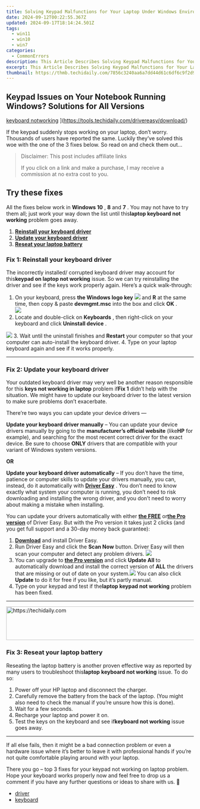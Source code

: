 ```yaml
---
title: Solving Keypad Malfunctions for Your Laptop Under Windows Environments [Windows 11, 8 & 7]
date: 2024-09-12T00:22:55.367Z
updated: 2024-09-17T18:14:24.501Z
tags:
  - win11
  - win10
  - win7
categories:
  - CommonErrors
description: This Article Describes Solving Keypad Malfunctions for Your Laptop Under Windows Environments [Windows 11, 8 & 7]
excerpt: This Article Describes Solving Keypad Malfunctions for Your Laptop Under Windows Environments [Windows 11, 8 & 7]
thumbnail: https://thmb.techidaily.com/7856c3240aa6a7dd44d61c6df6c9f2d9b2627d7725655cf83d25b65d4fdc8fb4.png
---
```


## Keypad Issues on Your Notebook Running Windows? Solutions for All Versions

[keyboard notworking](https://images.drivereasy.com/wp-content/uploads/2018/11/img_5bffc41c409ee.jpg) ](https://tools.techidaily.com/drivereasy/download/)

 If the keypad suddenly stops working on your laptop, don’t worry. Thousands of users have reported the same. Luckily they’ve solved this woe with the one of the 3 fixes below. So read on and check them out…

>  Disclaimer: This post includes affiliate links
>
>  If you click on a link and make a purchase, I may receive a commission at no extra cost to you.
>

## Try these fixes

 All the fixes below work in **Windows 10** , **8** and **7** . You may not have to try them all; just work your way down the list until this**laptop keyboard not working** problem goes away.

1. [**Reinstall your keyboard driver**](https://tools.techidaily.com/drivereasy/download/)
2. [**Update your keyboard driver**](https://tools.techidaily.com/drivereasy/download/)
3. [**Reseat your laptop battery**](https://tools.techidaily.com/drivereasy/download/)

### Fix 1: Reinstall your keyboard driver

 The incorrectly installed/ corrupted keyboard driver may account for this**keypad on laptop not working** issue. So we can try reinstalling the driver and see if the keys work properly again. Here’s a quick walk-through:

1. On your keyboard, press **the Windows logo key** **![](https://images.drivereasy.com/wp-content/uploads/2018/04/img_5ae0331bc08e4.png)**  and **R**  at the same time, then copy & paste **devmgmt.msc** into the box and click **OK** .  
![](https://images.drivereasy.com/wp-content/uploads/2018/05/img_5afb9c1b96ba9.png)
2. Locate and double-click on **Keyboards** , then right-click on your keyboard and click **Uninstall device** .  

![](https://images.drivereasy.com/wp-content/uploads/2018/09/img_5b8e31f5aa318.jpg)
3. Wait until the uninstall finishes and **Restart**   your computer so that your computer can auto-install the keyboard driver.
4. Type on your laptop keyboard again and see if it works properly.

---

### Fix 2: Update your keyboard driver

 Your outdated keyboard driver may very well be another reason responsible for this **keys not working in laptop** problem if**Fix 1** didn’t help with the situation. We might have to update our keyboard driver to the latest version to make sure problems don’t exacerbate.

 There’re two ways you can update your device drivers —

**Update your keyboard driver manually** – You can update your device drivers manually by going to the **manufacturer’s official website** (like**HP** for example), and searching for the most recent correct driver for the exact device. Be sure to choose **ONLY** drivers that are compatible with your variant of Windows system versions.

**OR**

**Update your keyboard driver automatically** – If you don’t have the time, patience or computer skills to update your drivers manually, you can, instead, do it automatically with **[Driver Easy](https://tools.techidaily.com/drivereasy/download/)**  .  You don’t need to know exactly what system your computer is running, you don’t need to risk downloading and installing the wrong driver, and you don’t need to worry about making a mistake when installing.

 You can update your drivers automatically with either **[the FREE](https://tools.techidaily.com/drivereasy/download/)**  or[**the Pro version**](https://tools.techidaily.com/drivereasy/download/) of Driver Easy. But with the Pro version it takes just 2 clicks (and you get full support and a 30-day money back guarantee):

1. **[Download](https://tools.techidaily.com/drivereasy/download/)**  and install Driver Easy.
2. Run Driver Easy and click the **Scan Now** button. Driver Easy will then scan your computer and detect any problem drivers. ![](https://images.drivereasy.com/wp-content/uploads/2018/08/img_5b714ceb240ee.jpg)
3. You can upgrade to **[the Pro version](https://tools.techidaily.com/drivereasy/download/)**  and click **Update All** to automatically download and install the correct version of **ALL**  the drivers that are missing or out of date on your system.![](https://images.drivereasy.com/wp-content/uploads/2018/07/img_5b5ad5d867f97.jpg) You can also click **Update** to do it for free if you like, but it’s partly manual.
4. Type on your keypad and test if the**laptop keypad not working** problem has been fixed.

---

<!-- affiliate ads begin -->
<a href="https://aligracehair.sjv.io/c/5597632/1880960/19272" target="_top" id="1880960">
  <img src="//a.impactradius-go.com/display-ad/19272-1880960" border="0" alt="https://techidaily.com" width="728" height="90"/>
</a>
<img height="0" width="0" src="https://aligracehair.sjv.io/i/5597632/1880960/19272" style="position:absolute;visibility:hidden;" border="0" />
<!-- affiliate ads end -->

### Fix 3:  Reseat your laptop battery

 Reseating the laptop battery is another proven effective way as reported by many users to troubleshoot this**laptop** **keyboard not working** issue. To do so:

1. Power off your HP laptop and disconnect the charger.
2. Carefully remove the battery from the back of the laptop. (You might also need to check the manual if you’re unsure how this is done).
3. Wait for a few seconds.
4. Recharge your laptop and power it on.
5. Test the keys on the keyboard and see if**keyboard not working**  issue goes away.

---

 If all else fails, then it might be a bad connection problem or even a hardware issue where it’s better to leave it with professional hands if you’re not quite comfortable playing around with your laptop.

  There you go – top 3 fixes for your  keypad not working on laptop problem. Hope your keyboard works properly now and feel free to drop us a comment if you have any further questions or ideas to share with us. 🙂

* [driver](https://tools.techidaily.com/drivereasy/download/)
* [keyboard](https://tools.techidaily.com/drivereasy/download/)

<ins class="adsbygoogle"
     style="display:block"
     data-ad-format="autorelaxed"
     data-ad-client="ca-pub-7571918770474297"
     data-ad-slot="1223367746"></ins>

<ins class="adsbygoogle"
     style="display:block"
     data-ad-client="ca-pub-7571918770474297"
     data-ad-slot="8358498916"
     data-ad-format="auto"
     data-full-width-responsive="true"></ins>




